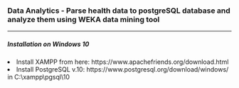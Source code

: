 <h3>Data Analytics - Parse health data to postgreSQL database and analyze them using WEKA data mining tool</h3>
<hr>
<h5>Installation on Windows 10</h5>
<li>Install XAMPP from here: https://www.apachefriends.org/download.html
<li>Install PostgreSQL v.10: https://www.postgresql.org/download/windows/ in C:\xampp\pgsql\10
